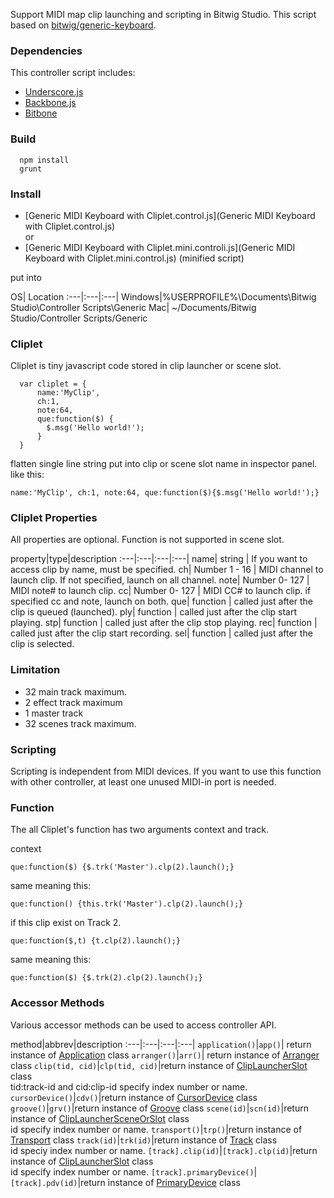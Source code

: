 Support MIDI map clip launching and scripting in Bitwig Studio.
This script based on [bitwig/generic-keyboard](https://github.com/bitwig/generic-keyboard).

### Dependencies
This controller script includes:
  - [Underscore.js](https://github.com/jashkenas/underscore)
  - [Backbone.js](https://github.com/jashkenas/backbone)
  - [Bitbone](https://github.com/jhorology/bitbone)

### Build

```
  npm install
  grunt
```

### Install
- [Generic MIDI Keyboard with Cliplet.control.js](Generic MIDI Keyboard with Cliplet.control.js)
<br/>or
- [Generic MIDI Keyboard with Cliplet.mini.controli.js](Generic MIDI Keyboard with Cliplet.mini.control.js) (minified script)

put into

OS| Location
:---|:---|:---|
Windows|%USERPROFILE%\Documents\Bitwig Studio\Controller Scripts\Generic
Mac| ~/Documents/Bitwig Studio/Controller Scripts/Generic

### Cliplet
Cliplet is tiny javascript code stored in clip launcher or scene slot.
```
  var cliplet = {
      name:'MyClip',
      ch:1,
      note:64,
      que:function($) {
        $.msg('Hello world!');
      }
  }
```
flatten single line string put into clip or scene slot name in inspector panel. like this:
```
name:'MyClip', ch:1, note:64, que:function($){$.msg('Hello world!');}
```


### Cliplet Properties
All properties are optional. Function is not supported in scene slot.

property|type|description
:---|:---|:---|:---|
name| string | If you want to access clip by name, must be specified.
ch| Number 1 - 16 | MIDI channel to launch clip. If not specified, launch on all channel.
note| Number 0- 127 | MIDI note# to launch clip.
cc| Number 0- 127 | MIDI CC# to launch clip. if specified cc and note, launch on both.
que| function | called just after the clip is queued (launched).
ply| function | called just after the clip start playing.
stp| function | called just after the clip stop playing.
rec| function | called just after the clip start recording.
sel| function | called just after the clip is selected.

### Limitation

- 32 main track maximum.
- 2 effect track maximum
- 1 master track
- 32 scenes track maximum.

### Scripting
Scripting is independent from MIDI devices. If you want to use this function with other controller, at least one unused MIDI-in port is needed.


### Function
The all Cliplet's function has two arguments context and track.

context
```
que:function($) {$.trk('Master').clp(2).launch();}
```
same meaning this:
```
que:function() {this.trk('Master').clp(2).launch();}
```

if this clip exist on Track 2.
```
que:function($,t) {t.clp(2).launch();}
```
same meaning this:
```
que:function($) {$.trk(2).clp(2).launch();}
```

### Accessor Methods
Various accessor methods can be used to access controller API.

method|abbrev|description
:---|:---|:---|:---|
`application()`|`app()`| return instance of [Application](https://github.com/jhorology/bitbone/blob/master/src/application.js) class
`arranger()`|`arr()`| return instance of [Arranger](https://github.com/jhorology/bitbone/blob/master/src/arranger.js) class
`clip(tid, cid)`|`clp(tid, cid)`|return instance of [ClipLauncherSlot](https://github.com/jhorology/bitbone/blob/master/src/clip-launcher-slots.js) class<br/>tid:track-id and cid:clip-id specify index number or name.
`cursorDevice()`|`cdv()`|return instance of [CursorDevice](https://github.com/jhorology/bitbone/blob/master/src/cursor-device.js) class
`groove()`|`grv()`|return instance of [Groove](https://github.com/jhorology/bitbone/blob/master/src/groove.js) class
`scene(id)`|`scn(id)`|return instance of [ClipLauncherSceneOrSlot](https://github.com/jhorology/bitbone/blob/master/src/clip-launcher-scenes-or-slots.js) class<br/>id specify index number or name.
`transport()`|`trp()`|return instance of [Transport](https://github.com/jhorology/bitbone/blob/master/src/transport.js) class
`track(id)`|`trk(id)`|return instance of [Track](https://github.com/jhorology/bitbone/blob/master/src/track.js) class<br/>id speciy index number or name.
`[track].clip(id)`|`[track].clp(id)`|return instance of [ClipLauncherSlot](https://github.com/jhorology/bitbone/blob/master/src/clip-launcher-slots.js) class<br/>id specify index number or name.
`[track].primaryDevice()`|`[track].pdv(id)`|return instance of [PrimaryDevice](https://github.com/jhorology/bitbone/blob/master/src/primary-device.js) class
